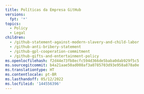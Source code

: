 ```yaml
---
title: Políticas da Empresa GitHub
versions:
  fpt: '*'
topics:
  - Policy
  - Legal
children:
  - /github-statement-against-modern-slavery-and-child-labor
  - /github-anti-bribery-statement
  - /github-gpl-cooperation-commitment
  - /github-gifts-and-entertainment-policy
ms.openlocfilehash: f2d44e73fb8ecfc594d366de5baba0dab929f5c5
ms.sourcegitcommit: b4a21aae50ad008af3a0785703d93e958a878a0e
ms.translationtype: HT
ms.contentlocale: pt-BR
ms.lasthandoff: 05/12/2022
ms.locfileid: '144556396'
---
```


